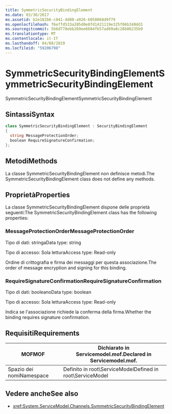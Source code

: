 ```yaml
---
title: SymmetricSecurityBindingElement
ms.date: 03/30/2017
ms.assetid: b2e182b6-c041-4d80-a926-6058068d9f79
ms.openlocfilehash: f6effd533a205d0e8fd1421119e325f06b340dd1
ms.sourcegitcommit: 5b6d778ebb269ee6684fb57ad69a8c28b06235b9
ms.translationtype: MT
ms.contentlocale: it-IT
ms.lasthandoff: 04/08/2019
ms.locfileid: "59206798"
---
```

# <a name="symmetricsecuritybindingelement"></a><span data-ttu-id="d5366-102">SymmetricSecurityBindingElement</span><span class="sxs-lookup"><span data-stu-id="d5366-102">SymmetricSecurityBindingElement</span></span>
<span data-ttu-id="d5366-103">SymmetricSecurityBindingElement</span><span class="sxs-lookup"><span data-stu-id="d5366-103">SymmetricSecurityBindingElement</span></span>  
  
## <a name="syntax"></a><span data-ttu-id="d5366-104">Sintassi</span><span class="sxs-lookup"><span data-stu-id="d5366-104">Syntax</span></span>  
  
```csharp
class SymmetricSecurityBindingElement : SecurityBindingElement  
{  
  string MessageProtectionOrder;  
  boolean RequireSignatureConfirmation;  
};  
```  
  
## <a name="methods"></a><span data-ttu-id="d5366-105">Metodi</span><span class="sxs-lookup"><span data-stu-id="d5366-105">Methods</span></span>  
 <span data-ttu-id="d5366-106">La classe SymmetricSecurityBindingElement non definisce metodi.</span><span class="sxs-lookup"><span data-stu-id="d5366-106">The SymmetricSecurityBindingElement class does not define any methods.</span></span>  
  
## <a name="properties"></a><span data-ttu-id="d5366-107">Proprietà</span><span class="sxs-lookup"><span data-stu-id="d5366-107">Properties</span></span>  
 <span data-ttu-id="d5366-108">La classe SymmetricSecurityBindingElement dispone delle proprietà seguenti:</span><span class="sxs-lookup"><span data-stu-id="d5366-108">The SymmetricSecurityBindingElement class has the following properties:</span></span>  
  
### <a name="messageprotectionorder"></a><span data-ttu-id="d5366-109">MessageProtectionOrder</span><span class="sxs-lookup"><span data-stu-id="d5366-109">MessageProtectionOrder</span></span>  
 <span data-ttu-id="d5366-110">Tipo di dati: stringa</span><span class="sxs-lookup"><span data-stu-id="d5366-110">Data type: string</span></span>  
  
 <span data-ttu-id="d5366-111">Tipo di accesso: Sola lettura</span><span class="sxs-lookup"><span data-stu-id="d5366-111">Access type: Read-only</span></span>  
  
 <span data-ttu-id="d5366-112">Ordine di crittografia e firma dei messaggi per questa associazione.</span><span class="sxs-lookup"><span data-stu-id="d5366-112">The order of message encryption and signing for this binding.</span></span>  
  
### <a name="requiresignatureconfirmation"></a><span data-ttu-id="d5366-113">RequireSignatureConfirmation</span><span class="sxs-lookup"><span data-stu-id="d5366-113">RequireSignatureConfirmation</span></span>  
 <span data-ttu-id="d5366-114">Tipo di dati: booleano</span><span class="sxs-lookup"><span data-stu-id="d5366-114">Data type: boolean</span></span>  
  
 <span data-ttu-id="d5366-115">Tipo di accesso: Sola lettura</span><span class="sxs-lookup"><span data-stu-id="d5366-115">Access type: Read-only</span></span>  
  
 <span data-ttu-id="d5366-116">Indica se l'associazione richiede la conferma della firma.</span><span class="sxs-lookup"><span data-stu-id="d5366-116">Whether the binding requires signature confirmation.</span></span>  
  
## <a name="requirements"></a><span data-ttu-id="d5366-117">Requisiti</span><span class="sxs-lookup"><span data-stu-id="d5366-117">Requirements</span></span>  
  
|<span data-ttu-id="d5366-118">MOF</span><span class="sxs-lookup"><span data-stu-id="d5366-118">MOF</span></span>|<span data-ttu-id="d5366-119">Dichiarato in Servicemodel.mof.</span><span class="sxs-lookup"><span data-stu-id="d5366-119">Declared in Servicemodel.mof.</span></span>|  
|---------|-----------------------------------|  
|<span data-ttu-id="d5366-120">Spazio dei nomi</span><span class="sxs-lookup"><span data-stu-id="d5366-120">Namespace</span></span>|<span data-ttu-id="d5366-121">Definito in root\ServiceModel</span><span class="sxs-lookup"><span data-stu-id="d5366-121">Defined in root\ServiceModel</span></span>|  
  
## <a name="see-also"></a><span data-ttu-id="d5366-122">Vedere anche</span><span class="sxs-lookup"><span data-stu-id="d5366-122">See also</span></span>

- <xref:System.ServiceModel.Channels.SymmetricSecurityBindingElement>
